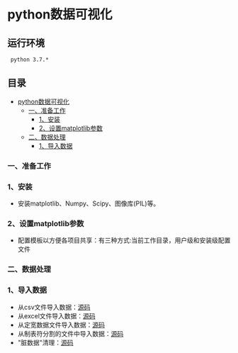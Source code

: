 python数据可视化
=========
## 运行环境
     python 3.7.*
## 目录
* [python数据可视化](#python数据可视化)
	* [一、准备工作](#一准备工作)
		* [1、安装](#1安装)
		* [2、设置matplotlib参数](#2设置matplotlib参数)
	* [二、数据处理](#二数据处理)
		* [1、导入数据](#1导入数据)
### 一、准备工作
### 1、安装
- 安装matplotlib、Numpy、Scipy、图像库(PIL)等。
### 2、设置matplotlib参数
- 配置模板以方便各项目共享：有三种方式:当前工作目录，用户级和安装级配置文件
### 二、数据处理
### 1、导入数据
- 从csv文件导入数据：[源码](/example/02_Code/ch02-csvread.py)
- 从excel文件导入数据：[源码](/example/02_Code/ch02-xlsxread.py)
- 从定宽数据文件导入数据：[源码](/example/02_Code/ch02-fixedwidth-read.py)
- 从制表符分割的文件中导入数据：[源码](/example/02_Code/ch02-tabread.py)
- "脏数据"清理：[源码](/example/02_Code/ch02-tabread-split.py)
